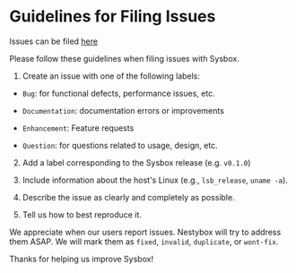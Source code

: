 # Guidelines for Filing Issues

Issues can be filed [here](https://github.com/nestybox/sysbox-external/issues)

Please follow these guidelines when filing issues with Sysbox.

1) Create an issue with one of the following labels:

-   `Bug`: for functional defects, performance issues, etc.

-   `Documentation`: documentation errors or improvements

-   `Enhancement`: Feature requests

-   `Question`: for questions related to usage, design, etc.

2) Add a label corresponding to the Sysbox release (e.g. `v0.1.0`)

3) Include information about the host's Linux (e.g., `lsb_release`, `uname -a`).

4) Describe the issue as clearly and completely as possible.

5) Tell us how to best reproduce it.

We appreciate when our users report issues. Nestybox will try to
address them ASAP. We will mark them as `fixed`, `invalid`,
`duplicate`, or `wont-fix`.

Thanks for helping us improve Sysbox!
